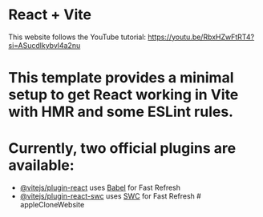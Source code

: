 # React + Vite
This website follows the YouTube tutorial: https://youtu.be/RbxHZwFtRT4?si=ASucdlkybvl4a2nu

# This template provides a minimal setup to get React working in Vite with HMR and some ESLint rules.

# Currently, two official plugins are available:

- [@vitejs/plugin-react](https://github.com/vitejs/vite-plugin-react/blob/main/packages/plugin-react/README.md) uses [Babel](https://babeljs.io/) for Fast Refresh
- [@vitejs/plugin-react-swc](https://github.com/vitejs/vite-plugin-react-swc) uses [SWC](https://swc.rs/) for Fast Refresh
#   a p p l e C l o n e W e b s i t e 
 
 
